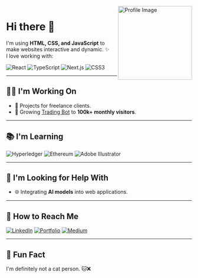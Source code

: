 <img src="https://avatars.githubusercontent.com/u/your_profile_id?v=4" alt="Profile Image" width="200" align="right">

# Hi there 👋

I'm using **HTML, CSS, and JavaScript** to make websites interactive and dynamic. ✨  
I love working with:

![React](https://img.shields.io/badge/-React-20232A?style=flat&logo=react) 
![TypeScript](https://img.shields.io/badge/-TypeScript-007ACC?style=flat&logo=typescript&logoColor=white) 
![Next.js](https://img.shields.io/badge/-Next.js-000000?style=flat&logo=nextdotjs)
![CSS3](https://img.shields.io/badge/-CSS3-1572B6?style=flat&logo=css3)

---

## 👨‍💻 I'm Working On
- 🔧 Projects for freelance clients.
- 🚀 Growing [Trading Bot](https://your-project-link.com) to **100k+ monthly visitors**.

---

## 📚 I'm Learning
![Hyperledger](https://img.shields.io/badge/-Hyperledger-2D8DBE?style=flat&logo=hyperledger) 
![Ethereum](https://img.shields.io/badge/-Ethereum-3C3C3D?style=flat&logo=ethereum&logoColor=white) 
![Adobe Illustrator](https://img.shields.io/badge/-Adobe%20Illustrator-FF9A00?style=flat&logo=adobeillustrator&logoColor=white)

---

## 🤝 I'm Looking for Help With
- 🌐 Integrating **AI models** into web applications.

---

## 🔗 How to Reach Me
[![LinkedIn](https://img.shields.io/badge/-LinkedIn-0A66C2?style=flat&logo=linkedin&logoColor=white)](https://linkedin.com/in/yourprofile)
[![Portfolio](https://img.shields.io/badge/-Portfolio-000000?style=flat&logo=code&logoColor=white)](https://yourportfolio.com)
[![Medium](https://img.shields.io/badge/-Medium-12100E?style=flat&logo=medium&logoColor=white)](https://medium.com/@yourusername)

---

## 🎉 Fun Fact
I'm definitely not a cat person. 🐱❌

